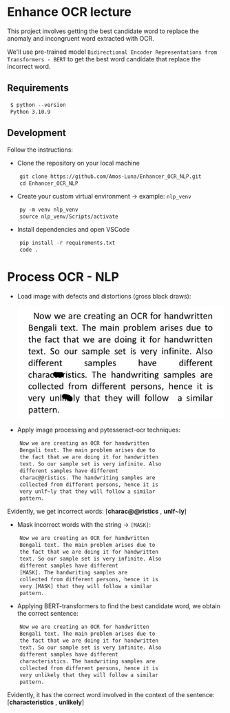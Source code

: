 # Enhance OCR lecture

This project involves getting the best candidate word to replace the anomaly and incongruent word extracted with OCR.

We'll use pre-trained model `Bidirectional Encoder Representations from Transformers - BERT` to get the best word candidate that replace the incorrect word.

## Requirements
   ```
    $ python --version
    Python 3.10.9
  ```
## Development
Follow the instructions:

* Clone the repository on your local machine
```
    git clone https://github.com/Amos-Luna/Enhancer_OCR_NLP.git
    cd Enhancer_OCR_NLP
```

* Create your custom virtual environment -> example: `nlp_venv`
```
    py -m venv nlp_venv
    source nlp_venv/Scripts/activate
```

* Install dependencies and open VSCode
```
    pip install -r requirements.txt
    code .
```

# Process OCR - NLP

* Load image with defects and distortions (gross black draws):

   ![local image](https://raw.githubusercontent.com/Amos-Luna/Enhancer_OCR_NLP/main/test_image.png?token=GHSAT0AAAAAAB6CI44ATJ66REYQ5R4WMPO2Y7AFDBQ)

* Apply image processing and pytesseract-ocr techniques:
```
    Now we are creating an OCR for handwritten
    Bengali text. The main problem arises due to
    the fact that we are doing it for handwritten
    text. So our sample set is very infinite. Also
    different samples have different
    charac@@ristics. The handwriting samples are
    collected from different persons, hence it is
    very unlf~ly that they will follow a similar
    pattern.
```
  Evidently, we get incorrect words:
  [**charac@@ristics** , **unlf~ly**]

* Mask incorrect words with the string -> `[MASK]`:
```
    Now we are creating an OCR for handwritten
    Bengali text. The main problem arises due to
    the fact that we are doing it for handwritten
    text. So our sample set is very infinite. Also
    different samples have different
    [MASK]. The handwriting samples are
    collected from different persons, hence it is
    very [MASK] that they will follow a similar
    pattern.
```

* Applying BERT-transformers to find the best candidate word, we obtain the correct sentence:
```
    Now we are creating an OCR for handwritten
    Bengali text. The main problem arises due to
    the fact that we are doing it for handwritten
    text. So our sample set is very infinite. Also
    different samples have different
    characteristics. The handwriting samples are
    collected from different persons, hence it is
    very unlikely that they will follow a similar
    pattern.
```
  Evidently, it has the correct word involved in the context of the sentence:
  [**characteristics** , **unlikely**]

